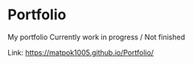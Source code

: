 # Portfolio
My portfolio
Currently work in progress / Not finished

Link: https://matpok1005.github.io/Portfolio/
